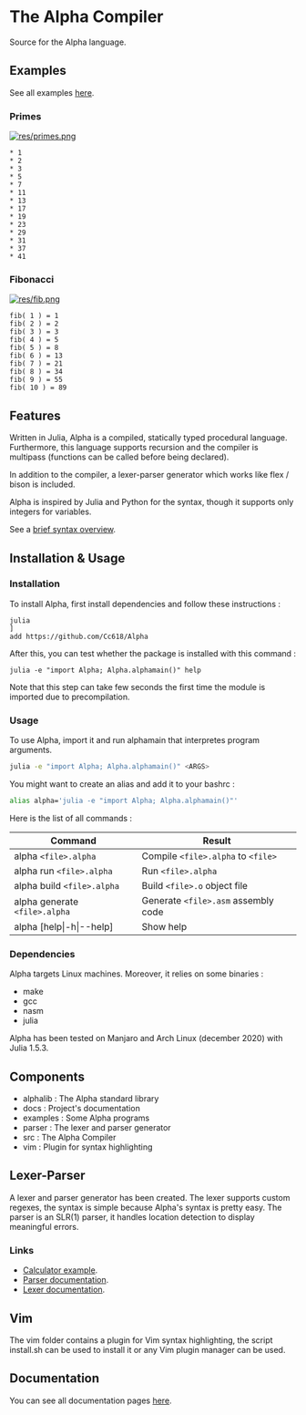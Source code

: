 # The Alpha Compiler
Source for the Alpha language.

## Examples
See all examples [here](examples).

### Primes
[![res/primes.png]()](examples/primes.alpha)
```
* 1
* 2
* 3
* 5
* 7
* 11
* 13
* 17
* 19
* 23
* 29
* 31
* 37
* 41
```

### Fibonacci
[![res/fib.png]()](examples/fib.alpha)
```
fib( 1 ) = 1
fib( 2 ) = 2
fib( 3 ) = 3
fib( 4 ) = 5
fib( 5 ) = 8
fib( 6 ) = 13
fib( 7 ) = 21
fib( 8 ) = 34
fib( 9 ) = 55
fib( 10 ) = 89
```

## Features
Written in Julia, Alpha is a compiled, statically typed procedural language.
Furthermore, this language supports recursion and the compiler is multipass
(functions can be called before being declared).

In addition to the compiler, a lexer-parser generator which works like flex / bison is included.

Alpha is inspired by Julia and Python for the syntax, though it supports only integers for variables.

See a [brief syntax overview](docs/syntax.md).

## Installation & Usage
### Installation
To install Alpha, first install dependencies and follow these instructions :
```
julia
]
add https://github.com/Cc618/Alpha
```

After this, you can test whether the package is installed with this command :
```
julia -e "import Alpha; Alpha.alphamain()" help
```

Note that this step can take few seconds the first time the module is imported due to precompilation.

### Usage
To use Alpha, import it and run alphamain that interpretes program arguments.
```sh
julia -e "import Alpha; Alpha.alphamain()" <ARGS>
```

You might want to create an alias and add it to your bashrc :
```sh
alias alpha='julia -e "import Alpha; Alpha.alphamain()"'
```

Here is the list of all commands :

| Command | Result |
| ------- | ------ |
| alpha `<file>.alpha`          | Compile `<file>.alpha` to `<file>`    |
| alpha run `<file>.alpha`      | Run `<file>.alpha`                    |
| alpha build `<file>.alpha`    | Build `<file>.o` object file          |
| alpha generate `<file>.alpha` | Generate `<file>.asm` assembly code   |
| alpha [help\|-h\|--help]      | Show help                             |

### Dependencies
Alpha targets Linux machines.
Moreover, it relies on some binaries :

- make
- gcc
- nasm
- julia

Alpha has been tested on Manjaro and Arch Linux (december 2020) with Julia 1.5.3.

## Components
- alphalib : The Alpha standard library
- docs : Project's documentation
- examples : Some Alpha programs
- parser : The lexer and parser generator
- src : The Alpha Compiler
- vim : Plugin for syntax highlighting

## Lexer-Parser
A lexer and parser generator has been created.
The lexer supports custom regexes, the syntax is simple because Alpha's syntax is pretty easy.
The parser is an SLR(1) parser, it handles location detection to display meaningful errors.

### Links
- [Calculator example](examples/parser/calculator.syntax).
- [Parser documentation](docs/parser.md).
- [Lexer documentation](docs/lexer.md).

## Vim
<!-- TODO : Check Vplug install with github subdir -->
The vim folder contains a plugin for Vim syntax highlighting, the script install.sh can be used to install it
or any Vim plugin manager can be used.

## Documentation
You can see all documentation pages [here](docs/README.md).

<!-- TODO : Examples -->
